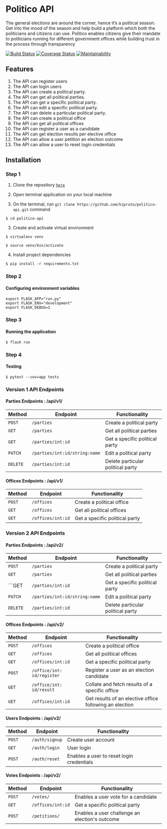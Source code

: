 # Politico API

The general elections are around the corner, hence it’s a political season. Get into the mood of
the season and help build a platform which both the politicians and citizens can use.
Politico enables citizens give their mandate to politicians running for different government offices
while building trust in the process through transparency

[![Build Status](https://travis-ci.com/kipruto/politico-api.svg?branch=develop)](https://travis-ci.com/kipruto/politico-api) [![Coverage Status](https://coveralls.io/repos/github/kipruto/politico-api/badge.svg?branch=ch-heroku-deployment-164099744)](https://coveralls.io/github/kipruto/politico-api?branch=ch-heroku-deployment-164099744) [![Maintainability](https://api.codeclimate.com/v1/badges/3f1a8deeeeab4a8fa0f4/maintainability)](https://codeclimate.com/github/kipruto/politico-api-v1/maintainability)

## Features
1. The API can register users
2. The API can login users
3. The API can create a political party.
4. The API can get all political parties.
5. The API can get a specific political party.
6. The API can edit a specific political party.
7. The API can delete a particular political party.
8. The API can create a political office
9. The API can get all political offices
10. The API can register a user as a candidate
11. The API can get election results per elective office
12. The API can allow a user petition an election outcome
13. The API can allow a user to reset login credentials



## Installation

### Step 1

1. Clone the repository [```here```](https://github.com/kipruto/politico-api)

2. Open terminal application on your local machine

3. On the terminal, run ``` git clone https://github.com/kipruto/politico-api.git ``` command

```$ cd politico-api```

3. Create and activate virtual environment

```$ virtualenv venv```

```$ source venv/bin/activate```

4. Install project dependencies 

```$ pip install -r requirements.txt```

### Step 2

#### Configuring environment variables 

```
export FLASK_APP="run.py"
export FLASK_ENV="development"
export FLASK_DEBUG=1
```

### Step 3

#### Running the application

```$ flask run```

### Step 4

#### Testing

```$ pytest --cov=app tests```

### Version 1 API Endpoints

#### Parties Endpoints : /api/v1/

Method | Endpoint | Functionality
--- | --- | ---
```POST``` | ```/parties``` | Create a political party
```GET``` | ```/parties``` | Get all political parties
```GET``` | ```/parties/int:id``` | Get a specific political party
```PATCH``` | ```/parties/int:id/string:name``` | Edit a political party
```DELETE``` | ```/parties/int:id``` | Delete particular political party

#### Offices Endpoints : /api/v1/

Method | Endpoint | Functionality
--- | --- | ---
```POST``` | ```/offices``` | Create a political office
```GET``` | ```/offices``` | Get all political offices
```GET``` | ```/offices/int:id``` | Get a specific political party


### Version 2 API Endpoints

#### Parties Endpoints : /api/v2/

Method | Endpoint | Functionality
--- | --- | ---
```POST``` | ```/parties``` | Create a political party
```GET``` | ```/parties``` | Get all political parties
```GET | ```/parties/int:id``` | Get a specific political party
```PATCH``` | ```/parties/int:id/string:name``` | Edit a political party
```DELETE``` | ```/parties/int:id``` | Delete particular political party

#### Offices Endpoints : /api/v2/

Method | Endpoint | Functionality
--- | --- | ---
```POST``` | ```/offices``` | Create a political office
```GET``` | ```/offices``` | Get all political offices
```GET``` | ```/offices/int:id``` | Get a specific political party
```POST``` | ```/office/int: id/register``` | Register a user as an election candidate
```GET``` | ```/office/int: id/result``` | Collate and fetch results of a specific office 
```GET``` | ```/offices/int:id``` | Get results of an elective office following an election

#### Users Endpoints : /api/v2/

Method | Endpoint | Functionality
--- | --- | ---
```POST``` | ```/auth/signup``` | Create user account
```GET``` | ```/auth/login``` | User login
```POST``` | ```/auth/reset``` | Enables a user to reset login credentials


#### Votes Endpoints : /api/v2/

Method | Endpoint | Functionality
--- | --- | ---
```POST``` | ```/votes/``` | Enables a user vote for a candidate
```GET``` | ```/offices/int:id``` | Get a specific political party
```POST``` | ```/petitions/``` | Enables a user challenge an election's outcome
